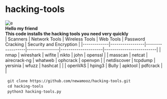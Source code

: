 # hacking-tools
![e](https://github.com/newamooz/hacking-tools/assets/101067545/67393e46-af3c-4104-93ba-4215d3f68a87)
<br>
**Hello my friend
<br>
This code installs the hacking tools you need very quickly**
<br>
| Scanners    | Network Tools   | Wireless Tools  | Web Tools      | Password Cracking  | Security and Encryption  |
|-------------|-----------------|------------------|----------------|---------------------|--------------------------|
| nmap        | wireshark       | wifite           | nikto          | john                | openssl                  |
| masscan     | netcat          | airecrack-ng     | whatweb        | ophcrack            | openvpn                  |
| netdiscover | tcpdump         | yersinia         | wfuzz          | hashcat             |                          |
| openVAS     | hping3          | Bully            | apktool        | pdfcrack            |                          |

‍‍‍‍```
git clone https://github.com/newamooz/hacking-tools.git
‍‍‍‍```
<br>
‍‍‍‍```
cd hacking-tools
‍‍‍‍```
<br>
‍‍‍‍```
python3 hacking-tools.py
‍‍‍‍```

